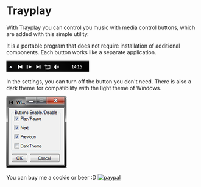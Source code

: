 # Trayplay
With Trayplay you can control you music with media control buttons, which are added with this simple utility.

It is a portable program that does not require installation of additional components. Each button works like a separate application.

![preview](https://github.com/pro100andrik/Trayplay/blob/main/preview.png?raw=true)

In the settings, you can turn off the button you don't need. There is also a dark theme for compatibility with the light theme of Windows.

![Options](https://github.com/pro100andrik/Trayplay/blob/main/settings.png?raw=true)

You can buy me a cookie or beer :D [![paypal](https://cdn.discordapp.com/attachments/626091011961126937/863023649401077780/donate.png)](https://www.paypal.com/donate?hosted_button_id=6USHZW32P5SXE)

